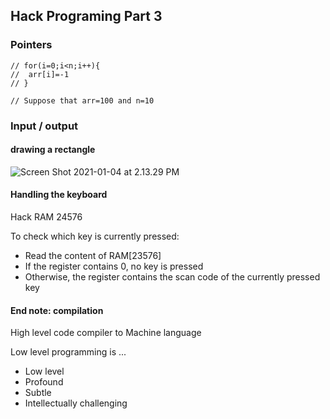 ## Hack Programing Part 3

### Pointers

```basic
// for(i=0;i<n;i++){
//	arr[i]=-1
// }

// Suppose that arr=100 and n=10

```



### Input / output



#### drawing a rectangle

![Screen Shot 2021-01-04 at 2.13.29 PM](https://loyioblog.oss-cn-beijing.aliyuncs.com/LoyioBlog/20210104O5xBj1.png)



#### Handling the keyboard

Hack RAM 24576

To check which key is currently pressed:

- Read the content of RAM[23576]
- If the register contains 0, no key is pressed
- Otherwise, the register contains the scan code of the currently pressed key





#### End note: compilation

High level code compiler to Machine language



Low level programming is ...

- Low level
- Profound
- Subtle
- Intellectually challenging

